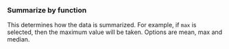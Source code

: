 ### Summarize by function

This determines how the data is summarized. For example, if `max` is selected, then the maximum value will be taken. Options are mean, max and median. 
